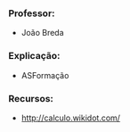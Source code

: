 ### Professor:
- João Breda

### Explicação:
- ASFormação

### Recursos:
- http://calculo.wikidot.com/
